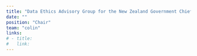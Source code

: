 ```yaml
---
title: "Data Ethics Advisory Group for the New Zealand Government Chief Data Setward"
date: ""
position: "Chair"
team: "colin"
links:
# - title:
#   link:
---
```

